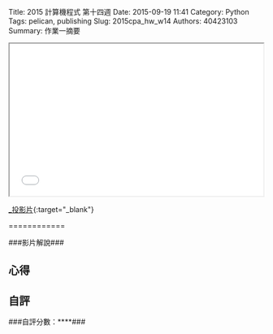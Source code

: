 Title: 2015 計算機程式 第十四週
Date: 2015-09-19 11:41
Category: Python
Tags: pelican, publishing
Slug: 2015cpa_hw_w14
Authors: 40423103
Summary: 作業一摘要

<iframe src="40423103_cp_w14_p.html" width="500" height="300"></iframe>

[_投影片](40423103_cp_w14_p.html){:target="_blank"}


============
                                        
                                                
                                                    
<!-- 以下利用 Brython 程式執行繪圖 -->

<canvas id="plotarea" width="300" height="200"></canvas>

<script type="text/python3">
# 導入 doc
from browser import document as doc
import math

# 準備繪圖畫布
canvas = doc["plotarea"]
ctx = canvas.getContext("2d")

# 開始畫直線
ctx.beginPath()
ctx.lineWidth = 5
ctx.moveTo(0, 0)
ctx.lineTo(100, 100)
ctx.strokeStyle = "#FF0000"
ctx.stroke()

ctx.beginPath()
ctx.lineWidth = 5
ctx.moveTo(100, 0)
ctx.lineTo(0, 100)
ctx.strokeStyle = "#0000ff"
ctx.stroke()

</script></div>
                                    
                                    
                                    
###影片解說###
                        
                                

                            
                            
                            
心得
-------
                               
                               

                            
                            
自評
------
###自評分數：****###
                                        
